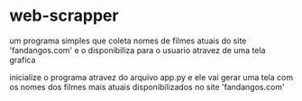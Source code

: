 # web-scrapper
um programa simples que coleta nomes de filmes atuais do site 'fandangos.com' e o disponibiliza para o usuario atravez de uma tela grafica

inicialize o programa atravez do arquivo app.py
e ele vai gerar uma tela com os nomes dos filmes mais atuais disponibilizados no site 'fandangos.com'
